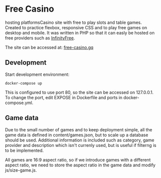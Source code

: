 # Free Casino

hosting platformsCasino site with free to play slots and table games. Created to practice flexbox, responsive CSS and to play free games on desktop and mobile. It was written in PHP so that it can easly be hosted on free providers such as [InfinityFree](https://infinityfree.net/).

The site can be accessed at: [free-casino.gq](https://free-casino.gq/)

## Development

Start development environment:

```
docker-compose up
```

This is configured to use port 80, so the site can be accessed on 127.0.0.1. To change the port, edit EXPOSE in Dockerfile and ports in docker-compose.yml.

## Game data

Due to the small number of games and to keep deployment simple, all the game data is defined in content/games.json, but to scale up a database should be used. Additional information is included such as category, game provider and description which isn't currenly used, but is useful if filterng is to be implemented.

All games are 16:9 aspect ratio, so if we introduce games with a different aspect ratio, we need to store the aspect ratio in the game data and modify js/size-game.js.


